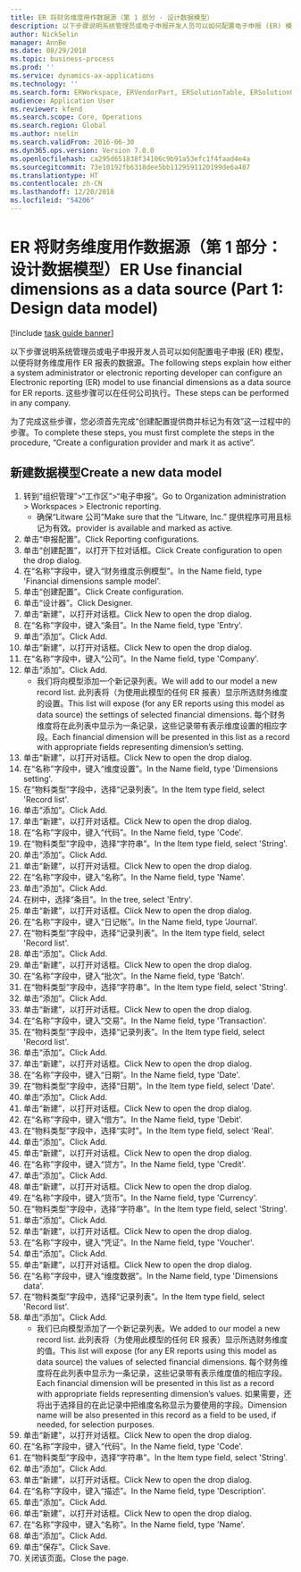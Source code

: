 ```yaml
---
title: ER 将财务维度用作数据源（第 1 部分 - 设计数据模型）
description: 以下步骤说明系统管理员或电子申报开发人员可以如何配置电子申报 (ER) 模型，以便将财务维度用作 ER 报表的数据源。
author: NickSelin
manager: AnnBe
ms.date: 08/29/2018
ms.topic: business-process
ms.prod: ''
ms.service: dynamics-ax-applications
ms.technology: ''
ms.search.form: ERWorkspace, ERVendorPart, ERSolutionTable, ERSolutionCreateDropDialog, ERDataModelDesigner, ERDataModelContentsItemCreationDialog
audience: Application User
ms.reviewer: kfend
ms.search.scope: Core, Operations
ms.search.region: Global
ms.author: nselin
ms.search.validFrom: 2016-06-30
ms.dyn365.ops.version: Version 7.0.0
ms.openlocfilehash: ca295d651838f34106c9b91a53efc1f4faad4e4a
ms.sourcegitcommit: 73e10192fb6318dee5bb1129591120199de6a487
ms.translationtype: HT
ms.contentlocale: zh-CN
ms.lasthandoff: 12/20/2018
ms.locfileid: "54206"
---
```

# <a name="er-use-financial-dimensions-as-a-data-source-part-1-design-data-model"></a><span data-ttu-id="17920-103">ER 将财务维度用作数据源（第 1 部分：设计数据模型）</span><span class="sxs-lookup"><span data-stu-id="17920-103">ER Use financial dimensions as a data source (Part 1: Design data model)</span></span>

[!include [task guide banner](../../includes/task-guide-banner.md)]

<span data-ttu-id="17920-104">以下步骤说明系统管理员或电子申报开发人员可以如何配置电子申报 (ER) 模型，以便将财务维度用作 ER 报表的数据源。</span><span class="sxs-lookup"><span data-stu-id="17920-104">The following steps explain how either a system administrator or electronic reporting developer can configure an Electronic reporting (ER) model to use financial dimensions as a data source for ER reports.</span></span> <span data-ttu-id="17920-105">这些步骤可以在任何公司执行。</span><span class="sxs-lookup"><span data-stu-id="17920-105">These steps can be performed in any company.</span></span>

<span data-ttu-id="17920-106">为了完成这些步骤，您必须首先完成“创建配置提供商并标记为有效”这一过程中的步骤。</span><span class="sxs-lookup"><span data-stu-id="17920-106">To complete these steps, you must first complete the steps in the procedure, “Create a configuration provider and mark it as active”.</span></span>


## <a name="create-a-new-data-model"></a><span data-ttu-id="17920-107">新建数据模型</span><span class="sxs-lookup"><span data-stu-id="17920-107">Create a new data model</span></span>
1. <span data-ttu-id="17920-108">转到“组织管理”>“工作区”>“电子申报”。</span><span class="sxs-lookup"><span data-stu-id="17920-108">Go to Organization administration > Workspaces > Electronic reporting.</span></span>
    * <span data-ttu-id="17920-109">确保“Litware 公司”</span><span class="sxs-lookup"><span data-stu-id="17920-109">Make sure that the “Litware, Inc.”</span></span> <span data-ttu-id="17920-110">提供程序可用且标记为有效。</span><span class="sxs-lookup"><span data-stu-id="17920-110">provider is available and marked as active.</span></span>  
2. <span data-ttu-id="17920-111">单击“申报配置”。</span><span class="sxs-lookup"><span data-stu-id="17920-111">Click Reporting configurations.</span></span>
3. <span data-ttu-id="17920-112">单击“创建配置”，以打开下拉对话框。</span><span class="sxs-lookup"><span data-stu-id="17920-112">Click Create configuration to open the drop dialog.</span></span>
4. <span data-ttu-id="17920-113">在“名称”字段中，键入“财务维度示例模型”。</span><span class="sxs-lookup"><span data-stu-id="17920-113">In the Name field, type 'Financial dimensions sample model'.</span></span>
5. <span data-ttu-id="17920-114">单击“创建配置”。</span><span class="sxs-lookup"><span data-stu-id="17920-114">Click Create configuration.</span></span>
6. <span data-ttu-id="17920-115">单击“设计器”。</span><span class="sxs-lookup"><span data-stu-id="17920-115">Click Designer.</span></span>
7. <span data-ttu-id="17920-116">单击“新建”，以打开对话框。</span><span class="sxs-lookup"><span data-stu-id="17920-116">Click New to open the drop dialog.</span></span>
8. <span data-ttu-id="17920-117">在“名称”字段中，键入“条目”。</span><span class="sxs-lookup"><span data-stu-id="17920-117">In the Name field, type 'Entry'.</span></span>
9. <span data-ttu-id="17920-118">单击“添加”。</span><span class="sxs-lookup"><span data-stu-id="17920-118">Click Add.</span></span>
10. <span data-ttu-id="17920-119">单击“新建”，以打开对话框。</span><span class="sxs-lookup"><span data-stu-id="17920-119">Click New to open the drop dialog.</span></span>
11. <span data-ttu-id="17920-120">在“名称”字段中，键入“公司”。</span><span class="sxs-lookup"><span data-stu-id="17920-120">In the Name field, type 'Company'.</span></span>
12. <span data-ttu-id="17920-121">单击“添加”。</span><span class="sxs-lookup"><span data-stu-id="17920-121">Click Add.</span></span>
    * <span data-ttu-id="17920-122">我们将向模型添加一个新记录列表。</span><span class="sxs-lookup"><span data-stu-id="17920-122">We will add to our model a new record list.</span></span> <span data-ttu-id="17920-123">此列表将（为使用此模型的任何 ER 报表）显示所选财务维度的设置。</span><span class="sxs-lookup"><span data-stu-id="17920-123">This list will expose (for any ER reports using this model as data source) the settings of selected financial dimensions.</span></span> <span data-ttu-id="17920-124">每个财务维度将在此列表中显示为一条记录，这些记录带有表示维度设置的相应字段。</span><span class="sxs-lookup"><span data-stu-id="17920-124">Each financial dimension will be presented in this list as a record with appropriate fields representing dimension’s setting.</span></span>  
13. <span data-ttu-id="17920-125">单击“新建”，以打开对话框。</span><span class="sxs-lookup"><span data-stu-id="17920-125">Click New to open the drop dialog.</span></span>
14. <span data-ttu-id="17920-126">在“名称”字段中，键入“维度设置”。</span><span class="sxs-lookup"><span data-stu-id="17920-126">In the Name field, type 'Dimensions setting'.</span></span>
15. <span data-ttu-id="17920-127">在“物料类型”字段中，选择“记录列表”。</span><span class="sxs-lookup"><span data-stu-id="17920-127">In the Item type field, select 'Record list'.</span></span>
16. <span data-ttu-id="17920-128">单击“添加”。</span><span class="sxs-lookup"><span data-stu-id="17920-128">Click Add.</span></span>
17. <span data-ttu-id="17920-129">单击“新建”，以打开对话框。</span><span class="sxs-lookup"><span data-stu-id="17920-129">Click New to open the drop dialog.</span></span>
18. <span data-ttu-id="17920-130">在“名称”字段中，键入“代码”。</span><span class="sxs-lookup"><span data-stu-id="17920-130">In the Name field, type 'Code'.</span></span>
19. <span data-ttu-id="17920-131">在“物料类型”字段中，选择“字符串”。</span><span class="sxs-lookup"><span data-stu-id="17920-131">In the Item type field, select 'String'.</span></span>
20. <span data-ttu-id="17920-132">单击“添加”。</span><span class="sxs-lookup"><span data-stu-id="17920-132">Click Add.</span></span>
21. <span data-ttu-id="17920-133">单击“新建”，以打开对话框。</span><span class="sxs-lookup"><span data-stu-id="17920-133">Click New to open the drop dialog.</span></span>
22. <span data-ttu-id="17920-134">在“名称”字段中，键入“名称”。</span><span class="sxs-lookup"><span data-stu-id="17920-134">In the Name field, type 'Name'.</span></span>
23. <span data-ttu-id="17920-135">单击“添加”。</span><span class="sxs-lookup"><span data-stu-id="17920-135">Click Add.</span></span>
24. <span data-ttu-id="17920-136">在树中，选择“条目”。</span><span class="sxs-lookup"><span data-stu-id="17920-136">In the tree, select 'Entry'.</span></span>
25. <span data-ttu-id="17920-137">单击“新建”，以打开对话框。</span><span class="sxs-lookup"><span data-stu-id="17920-137">Click New to open the drop dialog.</span></span>
26. <span data-ttu-id="17920-138">在“名称”字段中，键入“日记帐”。</span><span class="sxs-lookup"><span data-stu-id="17920-138">In the Name field, type 'Journal'.</span></span>
27. <span data-ttu-id="17920-139">在“物料类型”字段中，选择“记录列表”。</span><span class="sxs-lookup"><span data-stu-id="17920-139">In the Item type field, select 'Record list'.</span></span>
28. <span data-ttu-id="17920-140">单击“添加”。</span><span class="sxs-lookup"><span data-stu-id="17920-140">Click Add.</span></span>
29. <span data-ttu-id="17920-141">单击“新建”，以打开对话框。</span><span class="sxs-lookup"><span data-stu-id="17920-141">Click New to open the drop dialog.</span></span>
30. <span data-ttu-id="17920-142">在“名称”字段中，键入“批次”。</span><span class="sxs-lookup"><span data-stu-id="17920-142">In the Name field, type 'Batch'.</span></span>
31. <span data-ttu-id="17920-143">在“物料类型”字段中，选择“字符串”。</span><span class="sxs-lookup"><span data-stu-id="17920-143">In the Item type field, select 'String'.</span></span>
32. <span data-ttu-id="17920-144">单击“添加”。</span><span class="sxs-lookup"><span data-stu-id="17920-144">Click Add.</span></span>
33. <span data-ttu-id="17920-145">单击“新建”，以打开对话框。</span><span class="sxs-lookup"><span data-stu-id="17920-145">Click New to open the drop dialog.</span></span>
34. <span data-ttu-id="17920-146">在“名称”字段中，键入“交易”。</span><span class="sxs-lookup"><span data-stu-id="17920-146">In the Name field, type 'Transaction'.</span></span>
35. <span data-ttu-id="17920-147">在“物料类型”字段中，选择“记录列表”。</span><span class="sxs-lookup"><span data-stu-id="17920-147">In the Item type field, select 'Record list'.</span></span>
36. <span data-ttu-id="17920-148">单击“添加”。</span><span class="sxs-lookup"><span data-stu-id="17920-148">Click Add.</span></span>
37. <span data-ttu-id="17920-149">单击“新建”，以打开对话框。</span><span class="sxs-lookup"><span data-stu-id="17920-149">Click New to open the drop dialog.</span></span>
38. <span data-ttu-id="17920-150">在“名称”字段中，键入“日期”。</span><span class="sxs-lookup"><span data-stu-id="17920-150">In the Name field, type 'Date'.</span></span>
39. <span data-ttu-id="17920-151">在“物料类型”字段中，选择“日期”。</span><span class="sxs-lookup"><span data-stu-id="17920-151">In the Item type field, select 'Date'.</span></span>
40. <span data-ttu-id="17920-152">单击“添加”。</span><span class="sxs-lookup"><span data-stu-id="17920-152">Click Add.</span></span>
41. <span data-ttu-id="17920-153">单击“新建”，以打开对话框。</span><span class="sxs-lookup"><span data-stu-id="17920-153">Click New to open the drop dialog.</span></span>
42. <span data-ttu-id="17920-154">在“名称”字段中，键入“借方”。</span><span class="sxs-lookup"><span data-stu-id="17920-154">In the Name field, type 'Debit'.</span></span>
43. <span data-ttu-id="17920-155">在“物料类型”字段中，选择“实时”。</span><span class="sxs-lookup"><span data-stu-id="17920-155">In the Item type field, select 'Real'.</span></span>
44. <span data-ttu-id="17920-156">单击“添加”。</span><span class="sxs-lookup"><span data-stu-id="17920-156">Click Add.</span></span>
45. <span data-ttu-id="17920-157">单击“新建”，以打开对话框。</span><span class="sxs-lookup"><span data-stu-id="17920-157">Click New to open the drop dialog.</span></span>
46. <span data-ttu-id="17920-158">在“名称”字段中，键入“贷方”。</span><span class="sxs-lookup"><span data-stu-id="17920-158">In the Name field, type 'Credit'.</span></span>
47. <span data-ttu-id="17920-159">单击“添加”。</span><span class="sxs-lookup"><span data-stu-id="17920-159">Click Add.</span></span>
48. <span data-ttu-id="17920-160">单击“新建”，以打开对话框。</span><span class="sxs-lookup"><span data-stu-id="17920-160">Click New to open the drop dialog.</span></span>
49. <span data-ttu-id="17920-161">在“名称”字段中，键入“货币”。</span><span class="sxs-lookup"><span data-stu-id="17920-161">In the Name field, type 'Currency'.</span></span>
50. <span data-ttu-id="17920-162">在“物料类型”字段中，选择“字符串”。</span><span class="sxs-lookup"><span data-stu-id="17920-162">In the Item type field, select 'String'.</span></span>
51. <span data-ttu-id="17920-163">单击“添加”。</span><span class="sxs-lookup"><span data-stu-id="17920-163">Click Add.</span></span>
52. <span data-ttu-id="17920-164">单击“新建”，以打开对话框。</span><span class="sxs-lookup"><span data-stu-id="17920-164">Click New to open the drop dialog.</span></span>
53. <span data-ttu-id="17920-165">在“名称”字段中，键入“凭证”。</span><span class="sxs-lookup"><span data-stu-id="17920-165">In the Name field, type 'Voucher'.</span></span>
54. <span data-ttu-id="17920-166">单击“添加”。</span><span class="sxs-lookup"><span data-stu-id="17920-166">Click Add.</span></span>
55. <span data-ttu-id="17920-167">单击“新建”，以打开对话框。</span><span class="sxs-lookup"><span data-stu-id="17920-167">Click New to open the drop dialog.</span></span>
56. <span data-ttu-id="17920-168">在“名称”字段中，键入“维度数据”。</span><span class="sxs-lookup"><span data-stu-id="17920-168">In the Name field, type 'Dimensions data'.</span></span>
57. <span data-ttu-id="17920-169">在“物料类型”字段中，选择“记录列表”。</span><span class="sxs-lookup"><span data-stu-id="17920-169">In the Item type field, select 'Record list'.</span></span>
58. <span data-ttu-id="17920-170">单击“添加”。</span><span class="sxs-lookup"><span data-stu-id="17920-170">Click Add.</span></span>
    * <span data-ttu-id="17920-171">我们已向模型添加了一个新记录列表。</span><span class="sxs-lookup"><span data-stu-id="17920-171">We added to our model a new record list.</span></span> <span data-ttu-id="17920-172">此列表将（为使用此模型的任何 ER 报表）显示所选财务维度的值。</span><span class="sxs-lookup"><span data-stu-id="17920-172">This list will expose (for any ER reports using this model as data source) the values of selected financial dimensions.</span></span> <span data-ttu-id="17920-173">每个财务维度将在此列表中显示为一条记录，这些记录带有表示维度值的相应字段。</span><span class="sxs-lookup"><span data-stu-id="17920-173">Each financial dimension will be presented in this list as a record with appropriate fields representing dimension’s values.</span></span> <span data-ttu-id="17920-174">如果需要，还将出于选择目的在此记录中把维度名称显示为要使用的字段。</span><span class="sxs-lookup"><span data-stu-id="17920-174">Dimension name will be also presented in this record as a field to be used, if needed, for selection purposes.</span></span>  
59. <span data-ttu-id="17920-175">单击“新建”，以打开对话框。</span><span class="sxs-lookup"><span data-stu-id="17920-175">Click New to open the drop dialog.</span></span>
60. <span data-ttu-id="17920-176">在“名称”字段中，键入“代码”。</span><span class="sxs-lookup"><span data-stu-id="17920-176">In the Name field, type 'Code'.</span></span>
61. <span data-ttu-id="17920-177">在“物料类型”字段中，选择“字符串”。</span><span class="sxs-lookup"><span data-stu-id="17920-177">In the Item type field, select 'String'.</span></span>
62. <span data-ttu-id="17920-178">单击“添加”。</span><span class="sxs-lookup"><span data-stu-id="17920-178">Click Add.</span></span>
63. <span data-ttu-id="17920-179">单击“新建”，以打开对话框。</span><span class="sxs-lookup"><span data-stu-id="17920-179">Click New to open the drop dialog.</span></span>
64. <span data-ttu-id="17920-180">在“名称”字段中，键入“描述”。</span><span class="sxs-lookup"><span data-stu-id="17920-180">In the Name field, type 'Description'.</span></span>
65. <span data-ttu-id="17920-181">单击“添加”。</span><span class="sxs-lookup"><span data-stu-id="17920-181">Click Add.</span></span>
66. <span data-ttu-id="17920-182">单击“新建”，以打开对话框。</span><span class="sxs-lookup"><span data-stu-id="17920-182">Click New to open the drop dialog.</span></span>
67. <span data-ttu-id="17920-183">在“名称”字段中，键入“名称”。</span><span class="sxs-lookup"><span data-stu-id="17920-183">In the Name field, type 'Name'.</span></span>
68. <span data-ttu-id="17920-184">单击“添加”。</span><span class="sxs-lookup"><span data-stu-id="17920-184">Click Add.</span></span>
69. <span data-ttu-id="17920-185">单击“保存”。</span><span class="sxs-lookup"><span data-stu-id="17920-185">Click Save.</span></span>
70. <span data-ttu-id="17920-186">关闭该页面。</span><span class="sxs-lookup"><span data-stu-id="17920-186">Close the page.</span></span>


